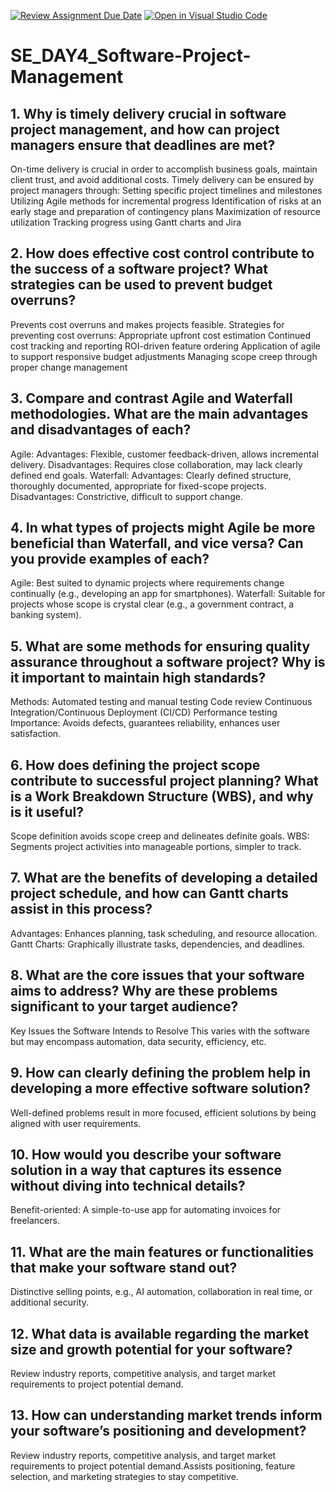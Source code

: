 [![Review Assignment Due Date](https://classroom.github.com/assets/deadline-readme-button-22041afd0340ce965d47ae6ef1cefeee28c7c493a6346c4f15d667ab976d596c.svg)](https://classroom.github.com/a/9pw6JKcu)
[![Open in Visual Studio Code](https://classroom.github.com/assets/open-in-vscode-2e0aaae1b6195c2367325f4f02e2d04e9abb55f0b24a779b69b11b9e10269abc.svg)](https://classroom.github.com/online_ide?assignment_repo_id=18436531&assignment_repo_type=AssignmentRepo)
# SE_DAY4_Software-Project-Management
## 1. Why is timely delivery crucial in software project management, and how can project managers ensure that deadlines are met?
On-time delivery is crucial in order to accomplish business goals, maintain client trust, and avoid additional costs.
Timely delivery can be ensured by project managers through:
Setting specific project timelines and milestones
Utilizing Agile methods for incremental progress
Identification of risks at an early stage and preparation of contingency plans
Maximization of resource utilization
Tracking progress using Gantt charts and Jira
## 2. How does effective cost control contribute to the success of a software project? What strategies can be used to prevent budget overruns?
Prevents cost overruns and makes projects feasible.
Strategies for preventing cost overruns:
Appropriate upfront cost estimation
Continued cost tracking and reporting
ROI-driven feature ordering
Application of agile to support responsive budget adjustments
Managing scope creep through proper change management
## 3. Compare and contrast Agile and Waterfall methodologies. What are the main advantages and disadvantages of each?
Agile:
Advantages: Flexible, customer feedback-driven, allows incremental delivery.
Disadvantages: Requires close collaboration, may lack clearly defined end goals.
Waterfall:
Advantages: Clearly defined structure, thoroughly documented, appropriate for fixed-scope projects.
Disadvantages: Constrictive, difficult to support change.
## 4. In what types of projects might Agile be more beneficial than Waterfall, and vice versa? Can you provide examples of each?
Agile: Best suited to dynamic projects where requirements change continually (e.g., developing an app for smartphones).
Waterfall: Suitable for projects whose scope is crystal clear (e.g., a government contract, a banking system).
## 5. What are some methods for ensuring quality assurance throughout a software project? Why is it important to maintain high standards?
Methods:
Automated testing and manual testing
Code review
Continuous Integration/Continuous Deployment (CI/CD)
Performance testing
Importance: Avoids defects, guarantees reliability, enhances user satisfaction.
## 6. How does defining the project scope contribute to successful project planning? What is a Work Breakdown Structure (WBS), and why is it useful?
Scope definition avoids scope creep and delineates definite goals.
WBS: Segments project activities into manageable portions, simpler to track.
## 7. What are the benefits of developing a detailed project schedule, and how can Gantt charts assist in this process?
Advantages: Enhances planning, task scheduling, and resource allocation.
Gantt Charts: Graphically illustrate tasks, dependencies, and deadlines.
## 8. What are the core issues that your software aims to address? Why are these problems significant to your target audience?
Key Issues the Software Intends to Resolve
This varies with the software but may encompass automation, data security, efficiency, etc.
## 9. How can clearly defining the problem help in developing a more effective software solution?
Well-defined problems result in more focused, efficient solutions by being aligned with user requirements.
## 10. How would you describe your software solution in a way that captures its essence without diving into technical details?
Benefit-oriented: A simple-to-use app for automating invoices for freelancers.
## 11. What are the main features or functionalities that make your software stand out?
Distinctive selling points, e.g., AI automation, collaboration in real time, or additional security.
## 12. What data is available regarding the market size and growth potential for your software?
Review industry reports, competitive analysis, and target market requirements to project potential demand.
## 13. How can understanding market trends inform your software’s positioning and development?

Review industry reports, competitive analysis, and target market requirements to project potential demand.Assists positioning, feature selection, and marketing strategies to stay competitive.
